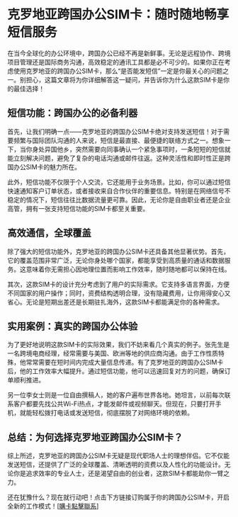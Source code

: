 # 克罗地亚跨国办公SIM卡：随时随地畅享短信服务

在当今全球化的办公环境中，跨国办公已经不再是新鲜事。无论是远程协作、跨境项目管理还是国际商务沟通，高效稳定的通讯工具都是必不可少的。如果你正在考虑使用克罗地亚的跨国办公SIM卡，那么“是否能发短信”一定是你最关心的问题之一。别担心，这篇文章将为你详细解答这一疑问，并告诉你为什么这款SIM卡是你的最佳选择！

## 短信功能：跨国办公的必备利器

首先，让我们明确一点——克罗地亚的跨国办公SIM卡绝对支持发送短信！对于需要频繁与国际团队沟通的人来说，短信是最直接、最便捷的联络方式之一。想象一下，当你身处异国他乡，突然需要向同事确认一个紧急事项时，一条短短的短信就能立刻解决问题，避免了复杂的电话沟通或邮件往返。这种灵活性和即时性正是跨国办公SIM卡的魅力所在。

此外，短信功能不仅限于个人交流，它还能用于业务场景。比如，你可以通过短信快速通知客户订单状态，或者接收来自合作伙伴的重要信息。特别是在网络信号不稳定的情况下，短信往往比数据流量更可靠。因此，无论你是自由职业者还是企业高管，拥有一张支持短信功能的SIM卡都至关重要。

## 高效通信，全球覆盖

除了强大的短信功能外，克罗地亚的跨国办公SIM卡还具备其他显著优势。首先，它的覆盖范围非常广泛，无论你身处哪个国家，都能享受到高质量的通话和数据服务。这意味着你无需担心因地理位置而影响工作效率，随时随地都可以保持在线。

其次，这款SIM卡的设计充分考虑到了用户的实际需求。它支持多语言界面，方便不同国家的用户操作；同时，资费结构透明合理，没有隐藏费用，让你用得安心又省心。无论是短期出差还是长期驻扎海外，这款SIM卡都能满足你的各种需求。

## 实用案例：真实的跨国办公体验

为了更好地说明这款SIM卡的实际效果，我们不妨来看几个真实的例子。张先生是一名跨境电商经理，经常需要与美国、欧洲等地的供应商沟通。由于工作性质特殊，他常常需要在短时间内完成大量信息传递。有了克罗地亚的跨国办公SIM卡后，他的工作效率大幅提升。通过短信功能，他可以迅速回复对方的问题，确保订单顺利推进。

另一位李女士则是一位自由撰稿人，她的客户遍布世界各地。她坦言，以前每次联系客户都要先找公共Wi-Fi热点，才能发邮件或视频聊天。但现在，只要打开手机，就能轻松拨打电话或发送短信，彻底摆脱了对网络环境的依赖。

## 总结：为何选择克罗地亚跨国办公SIM卡？

综上所述，克罗地亚的跨国办公SIM卡无疑是现代职场人士的理想伴侣。它不仅能发送短信，还提供了广泛的全球覆盖、清晰透明的资费以及人性化的功能设计。无论你是追求效率的专业人士，还是渴望自由的创业者，这款SIM卡都能助你一臂之力。

还在犹豫什么？现在就行动吧！点击下方链接订购属于你的跨国办公SIM卡，开启全新的工作模式！[[購卡點擊聯系](https://t.me/s/esim1088)]